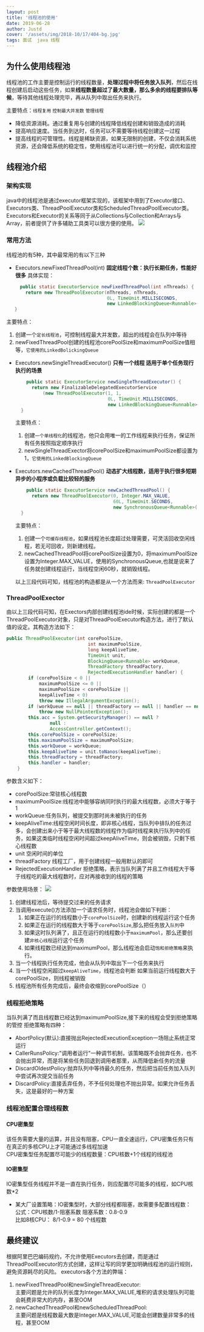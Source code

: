 ```yaml
---
layout: post
title: '线程池的使用'
date: 2019-06-28
author: Justd
cover: '/assets/img/2018-10/17/404-bg.jpg'
tags: 面试  java 线程 
---
```


## 为什么使用线程池
线程池的工作主要是控制运行的线程数量，**处理过程中将任务放入队列**，然后在线程创建后启动这些任务，如果**线程数量超过了最大数量，那么多余的线程要排队等候**，等待其他线程处理完毕，再从队列中取出任务来执行。

主要特点：`线程复用` `控制最大并发数` `管理线程`  

- 降低资源消耗。通过重复用与创建的线程降低线程创建和销毁造成的消耗   
- 提高响应速度。当任务到达时，任务可以不需要等待线程创建这一过程   
- 提高线程的可管理性。线程是稀缺资源，如果无限制的创建，不仅会消耗系统资源，还会降低系统的稳定性，使用线程池可以进行统一的分配，调优和监控   

## 线程池介绍
### 架构实现 
java中的线程池是通过executor框架实现的，该框架中用到了Executor接口、Executors类、ThreadPoolExecutor类和ScheduledThreadPoolExecutor类。Executors和Executor的关系等同于从Collections与Collection和Arrays与Array，前者提供了许多辅助工具类可以很方便的使用。
![](/assets\img\2019-06\executor.png)   

### 常用方法
线程池的有5种，其中最常用的有以下三种
- Executors.newFixedThreadPool(int)  **固定线程个数：执行长期任务，性能好很多**
  具体实现：
 ```java
      public static ExecutorService newFixedThreadPool(int nThreads) {
        return new ThreadPoolExecutor(nThreads, nThreads,
                                      0L, TimeUnit.MILLISECONDS,
                                      new LinkedBlockingQueue<Runnable>());
    }
  ```
  主要特点：  
  1. 创建一个`定长线程池`，可控制线程最大并发数，超出的线程会在队列中等待   
  2. newFixedThreadPool创建的线程池corePoolSize和maximumPoolSize值相等，`它使用的LinkedBolickingQueue   `
- Executors.newSingleThreadExecutor() **只有一个线程 适用于单个任务现行执行的场景**
  ```java
      public static ExecutorService newSingleThreadExecutor() {
        return new FinalizableDelegatedExecutorService
            (new ThreadPoolExecutor(1, 1,
                                    0L, TimeUnit.MILLISECONDS,
                                    new LinkedBlockingQueue<Runnable>()));
    }
  ```
  主要特点：
  1. 创建`一个单线程化`的线程池，他只会用唯一的工作线程来执行任务，保证所有任务按照指定顺序执行  
  2. newSingleThreadExector将corePoolSize和maximumPoolSize都设置为1，`它使用的LinkedBlockingQueue`
- Executors.newCachedThreadPool() **动态扩大线程数，适用于执行很多短期异步的小程序或负载比较轻的服务**
  ```java
      public static ExecutorService newCachedThreadPool() {
        return new ThreadPoolExecutor(0, Integer.MAX_VALUE,
                                      60L, TimeUnit.SECONDS,
                                      new SynchronousQueue<Runnable>());
    }
  ```
  主要特点：
  1. 创建一个`可缓存线程池`，如果线程池长度超过处理需要，可灵活回收空闲线程，若无可回收，则新建线程。
  2. newCachedThreadPool将corePoolSize设置为0，将maximumPoolSize设置为Integer.MAX_VALUE，使用的SynchronousQueue,也就是说来了任务就创建线程运行，当线程空闲60秒，就销毁线程。

  以上三段代码可知，线程池的构造都是从一个方法而来: `ThreadPoolExecutor` 

### ThreadPoolExector
由以上三段代码可知，在Exectors内部创建线程池ide时候，实际创建的都是一个ThreadPoolExecutor对象，只是对ThreadPoolExecutor构造方法，进行了默认值的设定。其构造方法如下：
```java
public ThreadPoolExecutor(int corePoolSize,
                              int maximumPoolSize,
                              long keepAliveTime,
                              TimeUnit unit,
                              BlockingQueue<Runnable> workQueue,
                              ThreadFactory threadFactory,
                              RejectedExecutionHandler handler) {
        if (corePoolSize < 0 ||
            maximumPoolSize <= 0 ||
            maximumPoolSize < corePoolSize ||
            keepAliveTime < 0)
            throw new IllegalArgumentException();
        if (workQueue == null || threadFactory == null || handler == null)
            throw new NullPointerException();
        this.acc = System.getSecurityManager() == null ?
                null :
                AccessController.getContext();
        this.corePoolSize = corePoolSize;
        this.maximumPoolSize = maximumPoolSize;
        this.workQueue = workQueue;
        this.keepAliveTime = unit.toNanos(keepAliveTime);
        this.threadFactory = threadFactory;
        this.handler = handler;
    }

```
参数含义如下：   
- corePoolSize:常驻核心线程数
- maximumPoolSize:线程池中能够容纳同时执行的最大线程数，必须大于等于1
- workQueue:任务队列，被提交到那时尚未被执行的任务
- keepAliveTime:线程空闲时间长度，即非核心线程，当队列中排队的任务过多，会创建出来小于等于最大线程数的线程作为临时线程来执行队列中的任务，如果这类临时线程空闲时间超过keepAliveTime，则会被销毁，只剩下核心线程数     
- unit 空闲时间的单位
- threadFactory 线程工厂，用于创建线程一般用默认的即可
- RejectedExecutionHandler 拒绝策略，表示当队列满了并且工作线程大于等于线程吃的最大线程数时，应对再接收到的线程的策略  

参数使用场景：
![](/assets\img\2019-06\ThreadPool.png)
1. 创建线程池后，等待提交过来的任务请求
2. 当调用execute()方法添加一个请求任务时，线程池会做如下判断：    
   1. 如果正在运行的线程数小于`corePoolSize`时，创建新的线程运行这个任务
   2. 如果正在运行的线程数大于等于`corePoolSize`,那么把任务放入`队列`中
   3. 如果这时队列满了，且正在运行的线程数小于`maximumPool`，那么还要创建`非核心线程`运行这个任务
   4. 如果线程数已经达到maximumPool，那么线程池会启动`饱和拒绝策略`来执行。
3. 当一个线程执行任务完成，他会从队列中取出下一个任务来执行
4. 当一个线程空闲超过`keepAliveTime`，线程池会判断 如果当前运行线程数大于corePoolSize，则线程被销毁
5. 线程池所有任务完成后，最终会收缩到corePoolSize（）

### 线程拒绝策略   
当队列满了而且线程数已经达到maximumPoolSize,接下来的线程会受到拒绝策略的管控
拒绝策略有四种：
- AbortPolicy(默认):直接抛出RejectedExecutionException一场阻止系统正常运行   
- CallerRunsPolicy:"调用者运行"一种调节机制，该策略既不会抛弃任务，也不会抛出异常，而是将某些任务回退到调用者那里，从而降低新任务的流量
- DiscardOldestPolicy:抛弃队列中等待最久的任务，然后把当前任务加入队列中尝试再次提交当前任务   
- DiscardPolicy:直接丢弃任务，不予任何处理也不抛出异常。如果允许任务丢失，这是最好的一种方案

### 线程池配置合理线程数
#### CPU密集型    
该任务需要大量的运算，并且没有阻塞，CPU一直全速运行，CPU密集任务只有在真正的多核CPU上才可能通过多线程加速  
CPU密集型任务配置尽可能少的线程数量：CPU核数+1个线程的线程池

#### IO密集型
IO密集型任务线程并不是一直在执行任务，则应配置尽可能多的线程，如CPU核数*2   

- 某大厂设置策略：IO密集型时，大部分线程都阻塞，故需要多配置线程数：
公式：CPU核数/1-阻塞系数      阻塞系数：0.8-0.9   
比如8核CPU： 8/1-0.9 = 80 个线程数

## 最终建议
根据阿里巴巴编码规约，不允许使用Executors去创建，而是通过ThreadPoolExecutor的方式创建，这样让写的同学更加明确线程池的运行规则，避免资源耗尽的风险。
executors各个方法的弊端：
1. newFixedThreadPool和newSingleThreadExecutor:    
   主要问题是允许的队列长度为Integer.MAX_VALUE,堆积的请求处理队列可能会耗费非常大的内存，甚至OOM
2. newCachedThreadPool和newScheduledThreadPool:   
   主要问题是线程数最大数是Integer.MAX_VALUE,可能会创建数量非常多的线程，甚至OOM   




